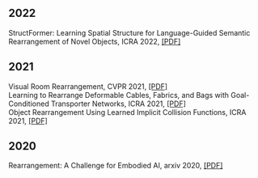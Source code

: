 ## 2022
StructFormer: Learning Spatial Structure for Language-Guided Semantic Rearrangement of Novel Objects, ICRA 2022, [[PDF]](https://arxiv.org/pdf/2110.10189.pdf)  

## 2021
Visual Room Rearrangement, CVPR 2021, [[PDF]](https://arxiv.org/pdf/2103.16544.pdf)  
Learning to Rearrange Deformable Cables, Fabrics, and Bags with Goal-Conditioned Transporter Networks, ICRA 2021, [[PDF]](https://arxiv.org/pdf/2012.03385.pdf)  
Object Rearrangement Using Learned Implicit Collision Functions, ICRA 2021, [[PDF]](https://arxiv.org/pdf/2011.10726.pdf)


## 2020
Rearrangement: A Challenge for Embodied AI, arxiv 2020, [[PDF]](https://arxiv.org/pdf/2011.01975.pdf)
